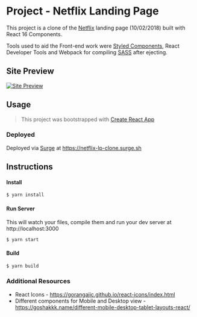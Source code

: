 # Project - Netflix Landing Page 

This project is a clone of the [Netflix](https://netflix.com/) landing page (10/02/2018) built with React 16 Components. 

Tools used to aid the Front-end work were [Styled Components](https://www.styled-components.com/), React Developer Tools and Webpack for compiling [SASS](http://sass-lang.com/) after ejecting.

## Site Preview

[![Site Preview](https://cdn.pbrd.co/images/H7cdcIj.png)](https://pasteboard.co/H7cdcIj.png)


## Usage
> This project was bootstrapped with [Create React App](https://github.com/facebookincubator/create-react-app)

### Deployed
Deployed via [Surge](https://surge.sh/) at https://netflix-lp-clone.surge.sh


## Instructions

#### Install

```sh
$ yarn install
```

#### Run Server
This will watch your files, compile them and run your dev server at http://localhost:3000

```sh
$ yarn start
```

#### Build

```sh
$ yarn build
```

### Additional Resources 
* React Icons -  https://gorangajic.github.io/react-icons/index.html
* Different components for Mobile and Desktop view - https://goshakkk.name/different-mobile-desktop-tablet-layouts-react/